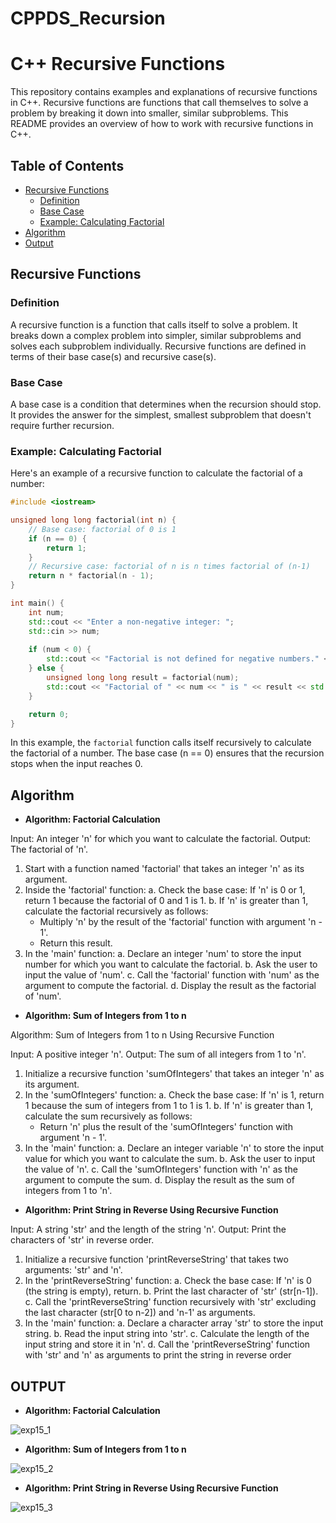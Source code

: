 # CPPDS_Recursion
# C++ Recursive Functions

This repository contains examples and explanations of recursive functions in C++. Recursive functions are functions that call themselves to solve a problem by breaking it down into smaller, similar subproblems. This README provides an overview of how to work with recursive functions in C++.

## Table of Contents
- [Recursive Functions](#recursive-functions)
  - [Definition](#definition)
  - [Base Case](#base-case)
  - [Example: Calculating Factorial](#example-calculating-factorial)
- [Algorithm](#algorithm)
- [Output](#output)

## Recursive Functions

### Definition

A recursive function is a function that calls itself to solve a problem. It breaks down a complex problem into simpler, similar subproblems and solves each subproblem individually. Recursive functions are defined in terms of their base case(s) and recursive case(s).

### Base Case

A base case is a condition that determines when the recursion should stop. It provides the answer for the simplest, smallest subproblem that doesn't require further recursion.

### Example: Calculating Factorial

Here's an example of a recursive function to calculate the factorial of a number:

```cpp
#include <iostream>

unsigned long long factorial(int n) {
    // Base case: factorial of 0 is 1
    if (n == 0) {
        return 1;
    }
    // Recursive case: factorial of n is n times factorial of (n-1)
    return n * factorial(n - 1);
}

int main() {
    int num;
    std::cout << "Enter a non-negative integer: ";
    std::cin >> num;
    
    if (num < 0) {
        std::cout << "Factorial is not defined for negative numbers." << std::endl;
    } else {
        unsigned long long result = factorial(num);
        std::cout << "Factorial of " << num << " is " << result << std::endl;
    }

    return 0;
}
```

In this example, the `factorial` function calls itself recursively to calculate the factorial of a number. The base case (n == 0) ensures that the recursion stops when the input reaches 0.

## Algorithm
- **Algorithm: Factorial Calculation**

Input: An integer 'n' for which you want to calculate the factorial.
Output: The factorial of 'n'.

1. Start with a function named 'factorial' that takes an integer 'n' as its argument.
2. Inside the 'factorial' function:
   a. Check the base case: If 'n' is 0 or 1, return 1 because the factorial of 0 and 1 is 1.
   b. If 'n' is greater than 1, calculate the factorial recursively as follows:
      - Multiply 'n' by the result of the 'factorial' function with argument 'n - 1'.
      - Return this result.
3. In the 'main' function:
   a. Declare an integer 'num' to store the input number for which you want to calculate the factorial.
   b. Ask the user to input the value of 'num'.
   c. Call the 'factorial' function with 'num' as the argument to compute the factorial.
   d. Display the result as the factorial of 'num'.

- **Algorithm: Sum of Integers from 1 to n**

Algorithm: Sum of Integers from 1 to n Using Recursive Function

Input: A positive integer 'n'.
Output: The sum of all integers from 1 to 'n'.

1. Initialize a recursive function 'sumOfIntegers' that takes an integer 'n' as its argument.
2. In the 'sumOfIntegers' function:
   a. Check the base case: If 'n' is 1, return 1 because the sum of integers from 1 to 1 is 1.
   b. If 'n' is greater than 1, calculate the sum recursively as follows:
      - Return 'n' plus the result of the 'sumOfIntegers' function with argument 'n - 1'.
3. In the 'main' function:
   a. Declare an integer variable 'n' to store the input value for which you want to calculate the sum.
   b. Ask the user to input the value of 'n'.
   c. Call the 'sumOfIntegers' function with 'n' as the argument to compute the sum.
   d. Display the result as the sum of integers from 1 to 'n'.

- **Algorithm: Print String in Reverse Using Recursive Function**
  
Input: A string 'str' and the length of the string 'n'.
Output: Print the characters of 'str' in reverse order.

1. Initialize a recursive function 'printReverseString' that takes two arguments: 'str' and 'n'.
2. In the 'printReverseString' function:
   a. Check the base case: If 'n' is 0 (the string is empty), return.
   b. Print the last character of 'str' (str[n-1]).
   c. Call the 'printReverseString' function recursively with 'str' excluding the last character (str[0 to n-2]) and 'n-1' as arguments.
3. In the 'main' function:
   a. Declare a character array 'str' to store the input string.
   b. Read the input string into 'str'.
   c. Calculate the length of the input string and store it in 'n'.
   d. Call the 'printReverseString' function with 'str' and 'n' as arguments to print the string in reverse order

## **OUTPUT**

  - **Algorithm: Factorial Calculation**

![exp15_1](https://github.com/Purvansha022609/Recursion-/assets/139473344/051f0bbb-938b-4038-b85d-2d264020c2e8)

- **Algorithm: Sum of Integers from 1 to n**

![exp15_2](https://github.com/Purvansha022609/Recursion-/assets/139473344/7fd507b2-21ee-4a33-9b74-9d67673acfad)

- **Algorithm: Print String in Reverse Using Recursive Function**

![exp15_3](https://github.com/Purvansha022609/Recursion-/assets/139473344/67ff5fcf-01f6-413e-99b3-e822813bb2dc)
